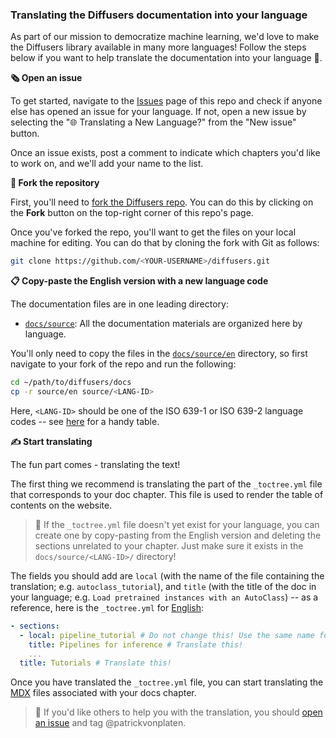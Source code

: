 <!--Copyright 2023 The HuggingFace Team. All rights reserved.

Licensed under the Apache License, Version 2.0 (the "License"); you may not use this file except in compliance with
the License. You may obtain a copy of the License at

http://www.apache.org/licenses/LICENSE-2.0

Unless required by applicable law or agreed to in writing, software distributed under the License is distributed on
an "AS IS" BASIS, WITHOUT WARRANTIES OR CONDITIONS OF ANY KIND, either express or implied. See the License for the
specific language governing permissions and limitations under the License.
-->

### Translating the Diffusers documentation into your language

As part of our mission to democratize machine learning, we'd love to make the Diffusers library available in many more languages! Follow the steps below if you want to help translate the documentation into your language 🙏.

**🗞️ Open an issue**

To get started, navigate to the [Issues](https://github.com/khulnasoft/aikit/diffusers/issues) page of this repo and check if anyone else has opened an issue for your language. If not, open a new issue by selecting the "🌐 Translating a New Language?" from the "New issue" button.

Once an issue exists, post a comment to indicate which chapters you'd like to work on, and we'll add your name to the list.


**🍴 Fork the repository**

First, you'll need to [fork the Diffusers repo](https://docs.github.com/en/get-started/quickstart/fork-a-repo). You can do this by clicking on the **Fork** button on the top-right corner of this repo's page.

Once you've forked the repo, you'll want to get the files on your local machine for editing. You can do that by cloning the fork with Git as follows:

```bash
git clone https://github.com/<YOUR-USERNAME>/diffusers.git
```

**📋 Copy-paste the English version with a new language code**

The documentation files are in one leading directory:

- [`docs/source`](https://github.com/khulnasoft/aikit/diffusers/tree/main/docs/source): All the documentation materials are organized here by language.

You'll only need to copy the files in the [`docs/source/en`](https://github.com/khulnasoft/aikit/diffusers/tree/main/docs/source/en) directory, so first navigate to your fork of the repo and run the following:

```bash
cd ~/path/to/diffusers/docs
cp -r source/en source/<LANG-ID>
```

Here, `<LANG-ID>` should be one of the ISO 639-1 or ISO 639-2 language codes -- see [here](https://www.loc.gov/standards/iso639-2/php/code_list.php) for a handy table.

**✍️ Start translating**

The fun part comes - translating the text!

The first thing we recommend is translating the part of the `_toctree.yml` file that corresponds to your doc chapter. This file is used to render the table of contents on the website.

> 🙋 If the `_toctree.yml` file doesn't yet exist for your language, you can create one by copy-pasting from the English version and deleting the sections unrelated to your chapter. Just make sure it exists in the `docs/source/<LANG-ID>/` directory!

The fields you should add are `local` (with the name of the file containing the translation; e.g. `autoclass_tutorial`), and `title` (with the title of the doc in your language; e.g. `Load pretrained instances with an AutoClass`) -- as a reference, here is the `_toctree.yml` for [English](https://github.com/khulnasoft/aikit/diffusers/blob/main/docs/source/en/_toctree.yml):

```yaml
- sections:
  - local: pipeline_tutorial # Do not change this! Use the same name for your .md file
    title: Pipelines for inference # Translate this!
    ...
  title: Tutorials # Translate this!
```

Once you have translated the `_toctree.yml` file, you can start translating the [MDX](https://mdxjs.com/) files associated with your docs chapter.

> 🙋 If you'd like others to help you with the translation, you should [open an issue](https://github.com/khulnasoft/aikit/diffusers/issues) and tag @patrickvonplaten.
